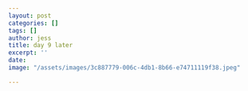 ```yaml
---
layout: post
categories: []
tags: []
author: jess
title: day 9 later
excerpt: ''
date: 
image: "/assets/images/3c887779-006c-4db1-8b66-e74711119f38.jpeg"

---
```

